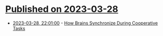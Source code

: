 # [Published on 2023-03-28](index.md)

* [2023-03-28, 22:01:00](https://soylentnews.org/article.pl?sid=23/03/28/0229208&from=rss) - [How Brains Synchronize During Cooperative Tasks](https://soylentnews.org/article.pl?sid=23/03/28/0229208&from=rss)
